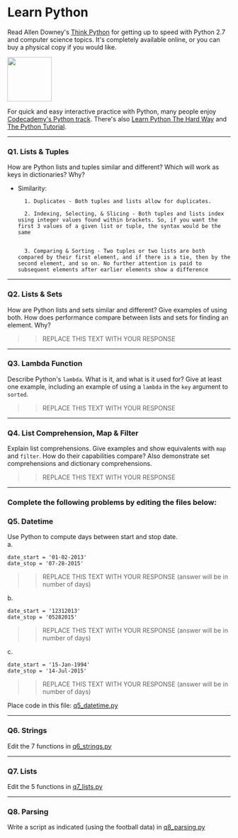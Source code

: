 # Learn Python

Read Allen Downey's [Think Python](http://www.greenteapress.com/thinkpython/) for getting up to speed with Python 2.7 and computer science topics. It's completely available online, or you can buy a physical copy if you would like.

<a href="http://www.greenteapress.com/thinkpython/"><img src="img/think_python.png" style="width: 100px;" target="_blank"></a>

For quick and easy interactive practice with Python, many people enjoy [Codecademy's Python track](http://www.codecademy.com/en/tracks/python). There's also [Learn Python The Hard Way](http://learnpythonthehardway.org/book/) and [The Python Tutorial](https://docs.python.org/2/tutorial/).

---

### Q1. Lists &amp; Tuples

How are Python lists and tuples similar and different? Which will work as keys in dictionaries? Why?

* Similarity:
        
        1. Duplicates - Both tuples and lists allow for duplicates.
        
        2. Indexing, Selecting, & Slicing - Both tuples and lists index using integer values found within brackets. So, if you want the first 3 values of a given list or tuple, the syntax would be the same
        
     
        3. Comparing & Sorting - Two tuples or two lists are both compared by their first element, and if there is a tie, then by the second element, and so on. No further attention is paid to subsequent elements after earlier elements show a difference
    

---

### Q2. Lists &amp; Sets

How are Python lists and sets similar and different? Give examples of using both. How does performance compare between lists and sets for finding an element. Why?

>> REPLACE THIS TEXT WITH YOUR RESPONSE

---

### Q3. Lambda Function

Describe Python's `lambda`. What is it, and what is it used for? Give at least one example, including an example of using a `lambda` in the `key` argument to `sorted`.

>> REPLACE THIS TEXT WITH YOUR RESPONSE

---

### Q4. List Comprehension, Map &amp; Filter

Explain list comprehensions. Give examples and show equivalents with `map` and `filter`. How do their capabilities compare? Also demonstrate set comprehensions and dictionary comprehensions.

>> REPLACE THIS TEXT WITH YOUR RESPONSE

---

### Complete the following problems by editing the files below:

### Q5. Datetime
Use Python to compute days between start and stop date.   
a.  

```
date_start = '01-02-2013'    
date_stop = '07-28-2015'
```

>> REPLACE THIS TEXT WITH YOUR RESPONSE (answer will be in number of days)

b.  
```
date_start = '12312013'  
date_stop = '05282015'  
```

>> REPLACE THIS TEXT WITH YOUR RESPONSE (answer will be in number of days)

c.  
```
date_start = '15-Jan-1994'      
date_stop = '14-Jul-2015'  
```

>> REPLACE THIS TEXT WITH YOUR RESPONSE  (answer will be in number of days)

Place code in this file: [q5_datetime.py](python/q5_datetime.py)

---

### Q6. Strings
Edit the 7 functions in [q6_strings.py](python/q6_strings.py)

---

### Q7. Lists
Edit the 5 functions in [q7_lists.py](python/q7_lists.py)

---

### Q8. Parsing
Write a script as indicated (using the football data) in [q8_parsing.py](python/q8_parsing.py)





